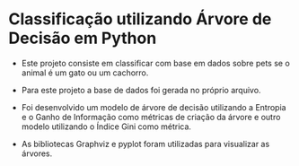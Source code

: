 #  Classificação utilizando Árvore de Decisão em Python

* Este projeto consiste em classificar com base em dados sobre pets se o animal é um gato ou um cachorro.

* Para este projeto a base de dados foi gerada no próprio arquivo.

* Foi desenvolvido um modelo de árvore de decisão utilizando a Entropia e o Ganho de Informação como métricas de criação da árvore e outro modelo utilizando o Índice Gini como métrica. 

* As bibliotecas Graphviz e pyplot foram utilizadas para visualizar as árvores.
